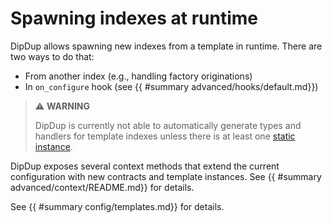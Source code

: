 # Spawning indexes at runtime

DipDup allows spawning new indexes from a template in runtime. There are two ways to do that:

* From another index (e.g., handling factory originations)
* In `on_configure` hook (see {{ #summary advanced/hooks/default.md}})

> ⚠ **WARNING**
>
> DipDup is currently not able to automatically generate types and handlers for template indexes unless there is at least one [static instance](../config/indexes/template.md).

DipDup exposes several context methods that extend the current configuration with new contracts and template instances. See {{ #summary advanced/context/README.md}} for details.

See {{ #summary config/templates.md}} for details.
